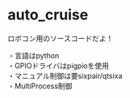 # auto_cruise
ロボコン用のソースコードだよ！

・言語はpython<br>
・GPIOドライバはpigpioを使用<br>
・マニュアル制御は要sixpair/qtsixa<br>
・MultiProcess制御<br>



